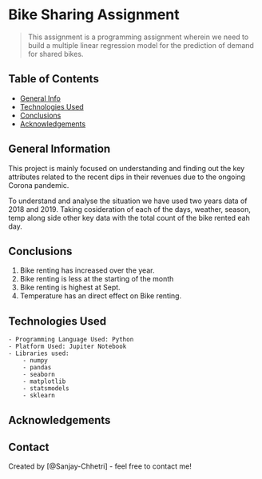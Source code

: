 # Bike Sharing Assignment
> This assignment is a programming assignment wherein we need to build a multiple linear regression model for the prediction of demand for shared bikes.
 
## Table of Contents
* [General Info](#general-information)
* [Technologies Used](#technologies-used)
* [Conclusions](#conclusions)
* [Acknowledgements](#acknowledgements)

<!-- You can include any other section that is pertinent to your problem -->

## General Information
This project is mainly focused on understanding and finding out the key attributes related to the recent dips in their revenues due to the ongoing Corona pandemic.

To understand and analyse the situation we have used two years data of 2018 and 2019. Taking cosideration of each of the days, weather, season, temp along side other 
key data with the total count of the bike rented eah day.


## Conclusions
1. Bike renting has increased over the year.
3. Bike renting is less at the starting of the month
4. Bike renting is highest at Sept.
5. Temperature has an direct effect on Bike renting.

<!-- You don't have to answer all the questions - just the ones relevant to your project. -->


## Technologies Used
	- Programming Language Used: Python 
	- Platform Used: Jupiter Notebook
	- Libraries used:
		- numpy
		- pandas
		- seaborn
		- matplotlib
		- statsmodels
		- sklearn


## Acknowledgements



## Contact
Created by [@Sanjay-Chhetri] - feel free to contact me!

